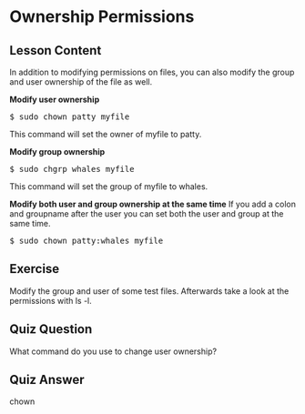 # Ownership Permissions

## Lesson Content

In addition to modifying permissions on files, you can also modify the group and user ownership of the file as well. 

<b>Modify user ownership</b>

<pre>$ sudo chown patty myfile</pre>

This command will set the owner of myfile to patty.

<b>Modify group ownership</b>

<pre>$ sudo chgrp whales myfile</pre>

This command will set the group of myfile to whales.

<b>Modify both user and group ownership at the same time</b>
If you add a colon and groupname after the user you can set both the user and group at the same time.

<pre>$ sudo chown patty:whales myfile</pre> 

## Exercise

Modify the group and user of some test files. Afterwards take a look at the permissions with ls -l.

## Quiz Question

What command do you use to change user ownership?

## Quiz Answer

chown